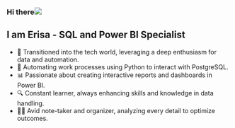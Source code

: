 ### Hi there![](https://user-images.githubusercontent.com/18350557/176309783-0785949b-9127-417c-8b55-ab5a4333674e.gif)  
## I am Erisa - SQL and Power BI Specialist

- 🚀 Transitioned into the tech world, leveraging a deep enthusiasm for data and automation.
- 🐍 Automating work processes using Python to interact with PostgreSQL.
- 📊 Passionate about creating interactive reports and dashboards in Power BI.
- 🔍 Constant learner, always enhancing skills and knowledge in data handling.
- ✍🏻 Avid note-taker and organizer, analyzing every detail to optimize outcomes.



